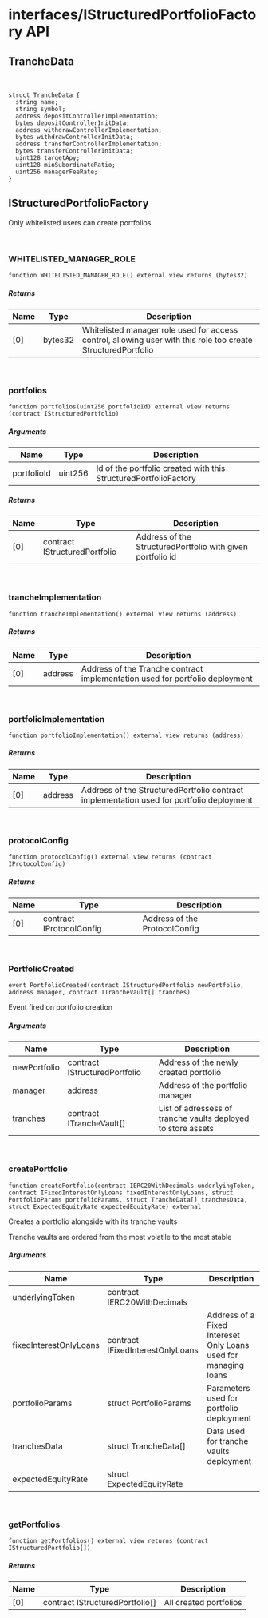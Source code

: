 # interfaces/IStructuredPortfolioFactory API

## TrancheData

<br />

```solidity
struct TrancheData {
  string name;
  string symbol;
  address depositControllerImplementation;
  bytes depositControllerInitData;
  address withdrawControllerImplementation;
  bytes withdrawControllerInitData;
  address transferControllerImplementation;
  bytes transferControllerInitData;
  uint128 targetApy;
  uint128 minSubordinateRatio;
  uint256 managerFeeRate;
}
```
## IStructuredPortfolioFactory

Only whitelisted users can create portfolios

<br />

### WHITELISTED_MANAGER_ROLE

```solidity
function WHITELISTED_MANAGER_ROLE() external view returns (bytes32)
```

##### Returns
| Name | Type | Description |
| ---- | ---- | ----------- |
| [0] | bytes32 | Whitelisted manager role used for access control, allowing user with this role too create StructuredPortfolio |

<br />

### portfolios

```solidity
function portfolios(uint256 portfolioId) external view returns (contract IStructuredPortfolio)
```

##### Arguments
| Name | Type | Description |
| ---- | ---- | ----------- |
| portfolioId | uint256 | Id of the portfolio created with this StructuredPortfolioFactory |

##### Returns
| Name | Type | Description |
| ---- | ---- | ----------- |
| [0] | contract IStructuredPortfolio | Address of the StructuredPortfolio with given portfolio id |

<br />

### trancheImplementation

```solidity
function trancheImplementation() external view returns (address)
```

##### Returns
| Name | Type | Description |
| ---- | ---- | ----------- |
| [0] | address | Address of the Tranche contract implementation used for portfolio deployment |

<br />

### portfolioImplementation

```solidity
function portfolioImplementation() external view returns (address)
```

##### Returns
| Name | Type | Description |
| ---- | ---- | ----------- |
| [0] | address | Address of the StructuredPortfolio contract implementation used for portfolio deployment |

<br />

### protocolConfig

```solidity
function protocolConfig() external view returns (contract IProtocolConfig)
```

##### Returns
| Name | Type | Description |
| ---- | ---- | ----------- |
| [0] | contract IProtocolConfig | Address of the ProtocolConfig |

<br />

### PortfolioCreated

```solidity
event PortfolioCreated(contract IStructuredPortfolio newPortfolio, address manager, contract ITrancheVault[] tranches)
```

Event fired on portfolio creation

##### Arguments
| Name | Type | Description |
| ---- | ---- | ----------- |
| newPortfolio | contract IStructuredPortfolio | Address of the newly created portfolio |
| manager | address | Address of the portfolio manager |
| tranches | contract ITrancheVault[] | List of adressess of tranche vaults deployed to store assets |

<br />

### createPortfolio

```solidity
function createPortfolio(contract IERC20WithDecimals underlyingToken, contract IFixedInterestOnlyLoans fixedInterestOnlyLoans, struct PortfolioParams portfolioParams, struct TrancheData[] tranchesData, struct ExpectedEquityRate expectedEquityRate) external
```

Creates a portfolio alongside with its tranche vaults

Tranche vaults are ordered from the most volatile to the most stable

##### Arguments
| Name | Type | Description |
| ---- | ---- | ----------- |
| underlyingToken | contract IERC20WithDecimals |  |
| fixedInterestOnlyLoans | contract IFixedInterestOnlyLoans | Address of a Fixed Intereset Only Loans used for managing loans |
| portfolioParams | struct PortfolioParams | Parameters used for portfolio deployment |
| tranchesData | struct TrancheData[] | Data used for tranche vaults deployment |
| expectedEquityRate | struct ExpectedEquityRate |  |

<br />

### getPortfolios

```solidity
function getPortfolios() external view returns (contract IStructuredPortfolio[])
```

##### Returns
| Name | Type | Description |
| ---- | ---- | ----------- |
| [0] | contract IStructuredPortfolio[] | All created portfolios |

<br />

